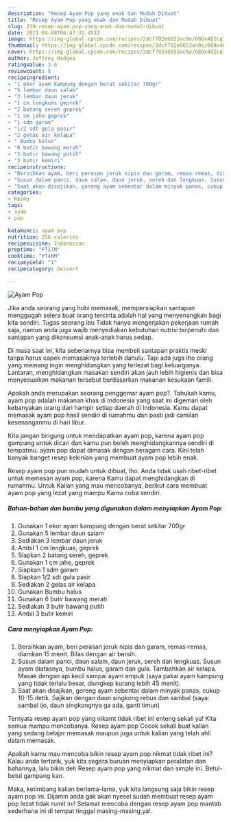 ```yaml
---
description: "Resep Ayam Pop yang enak dan Mudah Dibuat"
title: "Resep Ayam Pop yang enak dan Mudah Dibuat"
slug: 219-resep-ayam-pop-yang-enak-dan-mudah-dibuat
date: 2021-04-08T06:47:31.451Z
image: https://img-global.cpcdn.com/recipes/2dcf702e6653ac0e/680x482cq70/ayam-pop-foto-resep-utama.jpg
thumbnail: https://img-global.cpcdn.com/recipes/2dcf702e6653ac0e/680x482cq70/ayam-pop-foto-resep-utama.jpg
cover: https://img-global.cpcdn.com/recipes/2dcf702e6653ac0e/680x482cq70/ayam-pop-foto-resep-utama.jpg
author: Jeffrey Hodges
ratingvalue: 3.6
reviewcount: 8
recipeingredient:
- "1 ekor ayam kampung dengan berat sekitar 700gr"
- "5 lembar daun salam"
- "3 lembar daun jeruk"
- "1 cm lengkuas geprek"
- "2 batang sereh geprek"
- "1 cm jahe geprek"
- "1 sdm garam"
- "1/2 sdt gula pasir"
- "2 gelas air kelapa"
- " Bumbu halus"
- "6 butir bawang merah"
- "3 butir bawang putih"
- "3 butir kemiri"
recipeinstructions:
- "Bersihkan ayam, beri perasan jeruk nipis dan garam, remas-remas, diamkan 15 menit. Bilas dengan air bersih."
- "Susun dalam panci, daun salam, daun jeruk, sereh dan lengkuas. Susun ayam diatasnya, bumbu halus, garam dan gula. Tambahkan air kelapa. Masak dengan api kecil sampai ayam empuk (saya pakai ayam kampung yang tidak terlalu besar, diungkep kurang lebih 45 menit)."
- "Saat akan disajikan, goreng ayam sebentar dalam minyak panas, cukup 10-15 detik. Sajikan dengan daun singkong rebus dan sambal (saya: sambal ijo, daun singkongnya ga ada, ganti timun)"
categories:
- Resep
tags:
- ayam
- pop

katakunci: ayam pop 
nutrition: 256 calories
recipecuisine: Indonesian
preptime: "PT17M"
cooktime: "PT46M"
recipeyield: "1"
recipecategory: Dessert

---
```



![Ayam Pop](https://img-global.cpcdn.com/recipes/2dcf702e6653ac0e/680x482cq70/ayam-pop-foto-resep-utama.jpg)

Jika anda seorang yang hobi memasak, mempersiapkan santapan menggugah selera buat orang tercinta adalah hal yang menyenangkan bagi kita sendiri. Tugas seorang ibu Tidak hanya mengerjakan pekerjaan rumah saja, namun anda juga wajib menyediakan kebutuhan nutrisi terpenuhi dan santapan yang dikonsumsi anak-anak harus sedap.

Di masa  saat ini, kita sebenarnya bisa membeli santapan praktis meski tanpa harus capek memasaknya terlebih dahulu. Tapi ada juga lho orang yang memang ingin menghidangkan yang terlezat bagi keluarganya. Lantaran, menghidangkan masakan sendiri akan jauh lebih higienis dan bisa menyesuaikan makanan tersebut berdasarkan makanan kesukaan famili. 



Apakah anda merupakan seorang penggemar ayam pop?. Tahukah kamu, ayam pop adalah makanan khas di Indonesia yang saat ini digemari oleh kebanyakan orang dari hampir setiap daerah di Indonesia. Kamu dapat memasak ayam pop hasil sendiri di rumahmu dan pasti jadi camilan kesenanganmu di hari libur.

Kita jangan bingung untuk mendapatkan ayam pop, karena ayam pop gampang untuk dicari dan kamu pun boleh menghidangkannya sendiri di tempatmu. ayam pop dapat dimasak dengan beragam cara. Kini telah banyak banget resep kekinian yang membuat ayam pop lebih enak.

Resep ayam pop pun mudah untuk dibuat, lho. Anda tidak usah ribet-ribet untuk memesan ayam pop, karena Kamu dapat menghidangkan di rumahmu. Untuk Kalian yang mau mencobanya, berikut cara membuat ayam pop yang lezat yang mampu Kamu coba sendiri.

<!--inarticleads1-->

##### Bahan-bahan dan bumbu yang digunakan dalam menyiapkan Ayam Pop:

1. Gunakan 1 ekor ayam kampung dengan berat sekitar 700gr
1. Gunakan 5 lembar daun salam
1. Sediakan 3 lembar daun jeruk
1. Ambil 1 cm lengkuas, geprek
1. Siapkan 2 batang sereh, geprek
1. Gunakan 1 cm jahe, geprek
1. Siapkan 1 sdm garam
1. Siapkan 1/2 sdt gula pasir
1. Sediakan 2 gelas air kelapa
1. Gunakan  Bumbu halus
1. Gunakan 6 butir bawang merah
1. Sediakan 3 butir bawang putih
1. Ambil 3 butir kemiri




<!--inarticleads2-->

##### Cara menyiapkan Ayam Pop:

1. Bersihkan ayam, beri perasan jeruk nipis dan garam, remas-remas, diamkan 15 menit. Bilas dengan air bersih.
1. Susun dalam panci, daun salam, daun jeruk, sereh dan lengkuas. Susun ayam diatasnya, bumbu halus, garam dan gula. Tambahkan air kelapa. Masak dengan api kecil sampai ayam empuk (saya pakai ayam kampung yang tidak terlalu besar, diungkep kurang lebih 45 menit).
1. Saat akan disajikan, goreng ayam sebentar dalam minyak panas, cukup 10-15 detik. Sajikan dengan daun singkong rebus dan sambal (saya: sambal ijo, daun singkongnya ga ada, ganti timun)




Ternyata resep ayam pop yang nikamt tidak ribet ini enteng sekali ya! Kita semua mampu mencobanya. Resep ayam pop Cocok sekali buat kalian yang sedang belajar memasak maupun juga untuk kalian yang telah ahli dalam memasak.

Apakah kamu mau mencoba bikin resep ayam pop nikmat tidak ribet ini? Kalau anda tertarik, yuk kita segera buruan menyiapkan peralatan dan bahannya, lalu bikin deh Resep ayam pop yang nikmat dan simple ini. Betul-betul gampang kan. 

Maka, ketimbang kalian berlama-lama, yuk kita langsung saja bikin resep ayam pop ini. Dijamin anda gak akan nyesel sudah membuat resep ayam pop lezat tidak rumit ini! Selamat mencoba dengan resep ayam pop mantab sederhana ini di tempat tinggal masing-masing,ya!.


